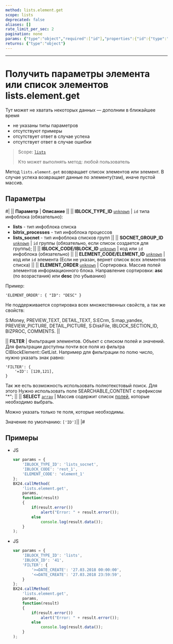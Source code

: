 ```yaml
---
method: lists.element.get
scope: lists
deprecated: false
aliases: []
rate_limit_per_sec: 2
pagination: none
params: {"type":"object","required":["id"],"properties":{"id":{"type":"integer"}}}
returns: {"type":"object"}
---
```



---

# Получить параметры элемента или список элементов lists.element.get



Тут может не хватать некоторых данных — дополним в ближайшее время







- не указаны типы параметров
- отсутствуют примеры
- отсутствует ответ в случае успеха
- отсутствует ответ в случае ошибки





> Scope: [`lists`](../../scopes/permissions.md)
>
> Кто может выполнять метод: любой пользователь

Метод `lists.element.get` возвращает список элементов или элемент. В случае успеха возвращает данные по элементу(там), иначе пустой массив.

## Параметры

#|
|| **Параметр** | **Описание** ||
|| **IBLOCK_TYPE_ID**
[`unknown`](../../data-types.md) | `id` типа инфоблока (обязательно):
- **lists** - тип инфоблока списка
- **bitrix_processes** - тип инфоблока процессов
- **lists_socnet** - тип инфоблока списков групп ||
|| **SOCNET_GROUP_ID**
[`unknown`](../../data-types.md) | `id` группы (обязательно, если список создается для группы); ||
|| **IBLOCK_CODE/IBLOCK_ID**
[`unknown`](../../data-types.md) | код или `id` инфоблока (обязательно) ||
|| **ELEMENT_CODE/ELEMENT_ID**
[`unknown`](../../data-types.md) | код или `id` элемента (Если не указан, вернет список всех элементов списка) ||
|| **ELEMENT_ORDER**
[`unknown`](../../data-types.md) | Сортировка. Массив полей элементов информационного блока. Направление сортировки: **asc** (по возрастания) или **desc** (по убыванию)



Пример:
```
'ELEMENT_ORDER': { "ID": "DESC" }
```

Не поддерживается сортировка всех множественных свойств, а так же свойств:

S:Money, PREVIEW_TEXT, DETAIL_TEXT, S:ECrm, S:map_yandex, PREVIEW_PICTURE, DETAIL_PICTURE, S:DiskFile, IBLOCK_SECTION_ID, BIZPROC, COMMENTS. ||

|| **FILTER** | Фильтрация элементов. Объект с списком полей и значений.
Для фильтрации доступны почти все поля из фильтра CIBlockElement::GetList. Например для фильтрации по полю число, нужно указать знак равно:
```
'FILTER': {
    '=ID': [120,121],
}
```
Так же есть возможность использовать полнотекстовый поиск. Для этого Нужно использовать поле SEARCHABLE_CONTENT с префиксом "*"; ||
|| **SELECT**
[`array`](../../data-types.md) | Массив содержит список [полей](../fields/lists-field-get.md), которые необходимо выбрать.

Можно указать только те поля, которые необходимы.

Значение по умолчанию: `['ID']`||
|#

## Примеры



- JS

    ```js
    var params = {
        'IBLOCK_TYPE_ID': 'lists_socnet',
        'IBLOCK_CODE': 'rest_1',
        'ELEMENT_CODE': 'element_1'
    };
    BX24.callMethod(
        'lists.element.get',
        params,
        function(result)
        {
            if(result.error())
                alert("Error: " + result.error());
            else
                console.log(result.data());
        }
    );
    ```





- JS

    ```js
    var params = {
        'IBLOCK_TYPE_ID': 'lists',
        'IBLOCK_ID': '41',
        'FILTER': {
            '>=DATE_CREATE': '27.03.2018 00:00:00',
            '<=DATE_CREATE': '27.03.2018 23:59:59',
        }
    };
    BX24.callMethod(
        'lists.element.get',
        params,
        function(result)
        {
            if(result.error())
                alert("Error: " + result.error());
            else
                console.log(result.data());
        }
    );
    ```




